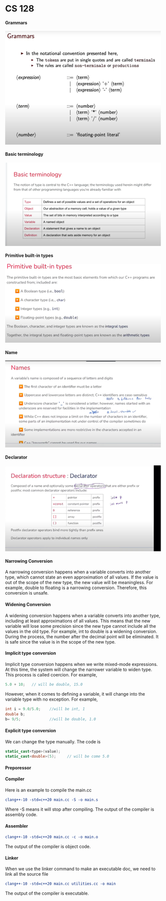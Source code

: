 # CS 128

#### Grammars

![image-20220119194023897](CS-128.assets/image-20220119194023897.png)

#### Basic terminology

![image-20220119194112877](CS-128.assets/image-20220119194112877.png)

#### Primitive built-in types

![image-20220119194254124](CS-128.assets/image-20220119194254124.png)

#### Name

![image-20220119195118986](CS-128.assets/image-20220119195118986.png)

#### Declarator

![image-20220119201612784](CS-128.assets/image-20220119201612784.png)

#### Narrowing Conversion

A narrowing conversion happens when a variable converts into another type, which cannot state an even approximation of all values.   If the value is out of the scope of the new type, the new value will be meaningless. For example, double to floating is a narrowing conversion. Therefore, this conversion is unsafe.

#### Widening Conversion

A widening conversion happens when a variable converts into another type, including at least approximations of all values.  This means that the new variable will lose some precision since the new type cannot include all the values in the old type. For example, int to double is a widening conversion. During the process, the number after the decimal point will be eliminated. It is safe since the value is in the scope of the new type.

#### Implicit type conversion

Implicit type conversion happens when we write mixed-mode expressions. At this time, the system will change the narrower variable to widen type. This process is called coercion. For example,

~~~c++
5.0 + 10;	// will be double, 15.0
~~~

However, when it comes to defining a variable, it will change into the variable type with no exception. For example,

```c++
int i = 9.0/5.0;	//will be int, 1
double b;
b= 9/5;				//will be double, 1.0
```

#### Explicit type conversion

We can change the type manually. The code is

```c++
static_cast<type>(value);
static_cast<double>(5);		// will be come 5.0
```

#### Preporessor 

#### Compiler

Here is an example to compile the main.cc

```cmake
clang++-10 -std=c++20 main.cc -S -o main.s
```

Where -S means it will stop after compiling. The output of the compiler is assembly code.

#### Assembler

````cmake
clang++-10 -std=c++20 main.cc -c -o main.o
````

The output of the compiler is object code.

#### Linker

When we use the linker command to make an executable doc, we need to link all the source file

```cmake
clang++-10 -std=c++20 main.cc utilities.cc -o main
```

The output of the compiler is executable.
